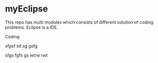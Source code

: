 # myEclipse
This repo has multi modules which consists of different solution of coding problems.
Eclipse is a IDE.

Coding


sfgsf
sd
sg
gsfg

sfgs
fgfs
gs
wtrw
rwt

